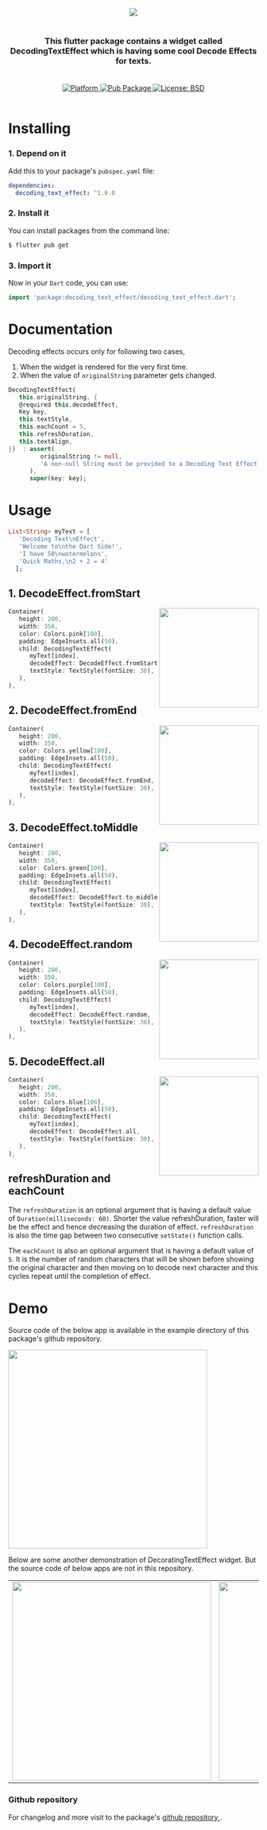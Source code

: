 <div align="center"><img src="https://github.com/aadarsh-patel/decoding_text_effect/blob/master/example/display/home.gif?raw=true"/></div><br>

<h3><div align="center">This flutter package contains a widget called DecodingTextEffect which is having some cool Decode Effects for texts.</div><br></h3>

<div align="center">  
   <a href="https://flutter.io">  
    <img src="https://img.shields.io/badge/Platform-Flutter-yellow.svg"  
      alt="Platform" />  
  </a>  
   <a href="https://pub.dev/packages/decoding_text_effect">  
    <img src="https://img.shields.io/pub/v/decoding_text_effect.svg"  
      alt="Pub Package" />  
  </a>  
   <a href="https://opensource.org/licenses/BSD-3-Clause">  
    <img src="https://img.shields.io/github/license/aadarsh-patel/decoding_text_effect"  
      alt="License: BSD" />  
  </a>  
</div>
<br> 
 
 # Installing

### 1. Depend on it
Add this to your package's `pubspec.yaml` file:

```yaml
dependencies:
  decoding_text_effect: ^1.0.0
```

### 2. Install it

You can install packages from the command line:

```css
$ flutter pub get
```

### 3. Import it

Now in your `Dart` code, you can use: 

```dart
import 'package:decoding_text_effect/decoding_text_effect.dart';
```

# Documentation

Decoding effects occurs only for following two cases,
1. When the widget is rendered for the very first time.
2. When the value of `originalString` parameter gets changed.

```dart
DecodingTextEffect(
   this.originalString, {
   @required this.decodeEffect,
   Key key,
   this.textStyle,
   this.eachCount = 5,
   this.refreshDuration,
   this.textAlign,
})  : assert(
         originalString != null,
         'A non-null String must be provided to a Decoding Text Effect Widget.',
      ),
      super(key: key);
```

# Usage

```dart
List<String> myText = [
   'Decoding Text\nEffect',
   'Welcome to\nthe Dart Side!',
   'I have 50\nwatermelons',
   'Quick Maths,\n2 + 2 = 4'
  ];
```

## 1. DecodeEffect.fromStart

<img src="https://github.com/aadarsh-patel/decoding_text_effect/blob/master/example/display/from_start.gif?raw=true" align = "right" height = "200px">

```dart
Container(
   height: 200,
   width: 350,
   color: Colors.pink[100],
   padding: EdgeInsets.all(50),
   child: DecodingTextEffect(
      myText[index],
      decodeEffect: DecodeEffect.fromStart,
      textStyle: TextStyle(fontSize: 30),
   ),
),
```

## 2. DecodeEffect.fromEnd

<img src="https://github.com/aadarsh-patel/decoding_text_effect/blob/master/example/display/from_end.gif?raw=true" align = "right" height = "200px">

```dart
Container(
   height: 200,
   width: 350,
   color: Colors.yellow[100],
   padding: EdgeInsets.all(50),
   child: DecodingTextEffect(
      myText[index],
      decodeEffect: DecodeEffect.fromEnd,
      textStyle: TextStyle(fontSize: 30),
   ),
),
```

## 3. DecodeEffect.toMiddle

<img src="https://github.com/aadarsh-patel/decoding_text_effect/blob/master/example/display/to_middle.gif?raw=true" align = "right" height = "200px">

```dart
Container(
   height: 200,
   width: 350,
   color: Colors.green[100],
   padding: EdgeInsets.all(50),
   child: DecodingTextEffect(
      myText[index],
      decodeEffect: DecodeEffect.to_middle,
      textStyle: TextStyle(fontSize: 30),
   ),
),
```

## 4. DecodeEffect.random

<img src="https://github.com/aadarsh-patel/decoding_text_effect/blob/master/example/display/random.gif?raw=true" align = "right" height = "200px">

```dart
Container(
   height: 200,
   width: 350,
   color: Colors.purple[100],
   padding: EdgeInsets.all(50),
   child: DecodingTextEffect(
      myText[index],
      decodeEffect: DecodeEffect.random,
      textStyle: TextStyle(fontSize: 30),
   ),
),
```

## 5. DecodeEffect.all

<img src="https://github.com/aadarsh-patel/decoding_text_effect/blob/master/example/display/all.gif?raw=true" align = "right" height = "200px">

```dart
Container(
   height: 200,
   width: 350,
   color: Colors.blue[100],
   padding: EdgeInsets.all(50),
   child: DecodingTextEffect(
      myText[index],
      decodeEffect: DecodeEffect.all,
      textStyle: TextStyle(fontSize: 30),
   ),
),
```

## refreshDuration and eachCount

The `refreshDuration` is an optional argument that is having a default value of `Duration(milliseconds: 60)`.
Shorter the value refreshDuration, faster will be the effect and hence decreasing the duration of effect. `refreshDuration` is also the time gap between two consecutive `setState()` function calls.

The `eachCount` is also an optional argument that is having a default value of `5`. It is the number of random characters that will be shown before showing the original character and then moving on to decode next character and this cycles repeat until the completion of effect.

# Demo

Source code of the below app is available in the example directory of this package's github repository.

<img src="https://github.com/aadarsh-patel/decoding_text_effect/blob/master/example/display/demo_app.gif?raw=true" height = "400px">

Below are some another demonstration of DecoratingTextEffect widget. But the source code of below apps are not in this repository.

|   |   |
|---|---|
|<img src="https://github.com/aadarsh-patel/decoding_text_effect/blob/master/example/display/real_application.gif?raw=true" height = "400px"> | <img src="https://github.com/aadarsh-patel/decoding_text_effect/blob/master/example/display/matrix.gif?raw=true" height = "400px"> |


### Github repository

For changelog and more visit to the package's <a href = 'https://github.com/aadarsh-patel/decoding_text_effect'>github repository </a>.
